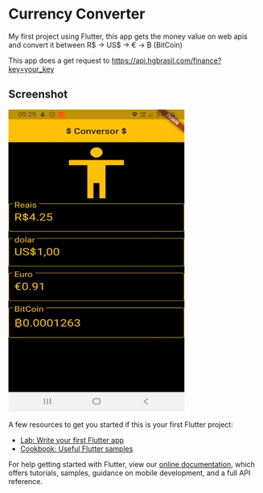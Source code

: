 # Currency Converter

My first project using Flutter, this app gets the money value on web apis and convert it between R$ -> US$ -> € -> ₿ (BitCoin)

This app does a get request to https://api.hgbrasil.com/finance?key=your_key 

## Screenshot

<img src="https://github.com/ViniciusSilveiraAlves/currency_converter/blob/master/image1.jpeg" width="350" height="600">

A few resources to get you started if this is your first Flutter project:

- [Lab: Write your first Flutter app](https://flutter.dev/docs/get-started/codelab)
- [Cookbook: Useful Flutter samples](https://flutter.dev/docs/cookbook)

For help getting started with Flutter, view our
[online documentation](https://flutter.dev/docs), which offers tutorials,
samples, guidance on mobile development, and a full API reference.
